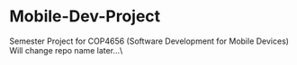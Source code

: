 # Mobile-Dev-Project
Semester Project for COP4656 (Software Development for Mobile Devices)\
Will change repo name later...\
  
